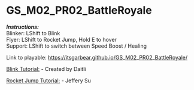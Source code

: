 # GS_M02_PR02_BattleRoyale

***Instructions:*** <br />
Blinker: LShift to Blink <br />
Flyer: LShift to Rocket Jump, Hold E to hover <br />
Support: LShift to switch between Speed Boost / Healing

Link to playable: https://itsgarbear.github.io/GS_M02_PR02_BattleRoyale/


[Blink Tutorial:](https://www.youtube.com/watch?v=mzewMia_NgQ) - Created by Daitli

[Rocket Jump Tutorial:](https://medium.com/@s3604417/unity-tutorial-rocket-jumping-in-overwatch-9ef6e2839646) - Jeffery Su
